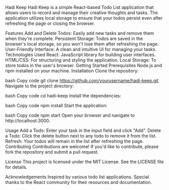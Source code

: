 Hadi Keep
Hadi Keep is a simple React-based Todo List application that allows users to record and manage their creative thoughts and tasks. The application utilizes local storage to ensure that your todos persist even after refreshing the page or closing the browser.

Features
Add and Delete Todos: Easily add new tasks and remove them when they’re complete.
Persistent Storage: Todos are saved in the browser's local storage, so you won't lose them after refreshing the page.
User-Friendly Interface: A clean and intuitive UI for managing your tasks.
Technologies Used
React: JavaScript library for building user interfaces.
HTML/CSS: For structuring and styling the application.
Local Storage: To store todos in the user's browser.
Getting Started
Prerequisites
Node.js and npm installed on your machine.
Installation
Clone the repository:

bash
Copy code
git clone https://github.com/yourusername/hadi-keep.git
Navigate to the project directory:

bash
Copy code
cd hadi-keep
Install the dependencies:

bash
Copy code
npm install
Start the application:

bash
Copy code
npm start
Open your browser and navigate to http://localhost:3000.

Usage
Add a Todo: Enter your task in the input field and click "Add".
Delete a Todo: Click the delete button next to any todo to remove it from the list.
Refresh: Your todos will remain in the list after refreshing the page.
Contributing
Contributions are welcome! If you'd like to contribute, please fork the repository and submit a pull request.

License
This project is licensed under the MIT License. See the LICENSE file for details.

Acknowledgements
Inspired by various todo list applications.
Special thanks to the React community for their resources and documentation.
